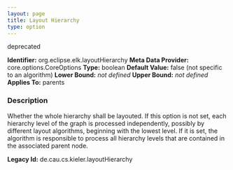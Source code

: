 ```yaml
---
layout: page
title: Layout Hierarchy
type: option
---
```

deprecated

**Identifier:** org.eclipse.elk.layoutHierarchy
**Meta Data Provider:** core.options.CoreOptions
**Type:** boolean
**Default Value:**  false  (not specific to an algorithm)
**Lower Bound:** *not defined*
**Upper Bound:** *not defined*
**Applies To:** parents

### Description
Whether the whole hierarchy shall be layouted. If this option is not set, each hierarchy level of the graph is processed independently, possibly by different layout algorithms, beginning with the lowest level. If it is set, the algorithm is responsible to process all hierarchy levels that are contained in the associated parent node.

**Legacy Id:** de.cau.cs.kieler.layoutHierarchy

